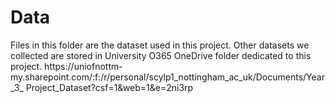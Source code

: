# Data 
Files in this folder are the dataset used in this project. Other datasets we collected are stored in University O365 OneDrive folder dedicated to this project. 
https://uniofnottm- my.sharepoint.com/:f:/r/personal/scylp1_nottingham_ac_uk/Documents/Year_3_ Project_Dataset?csf=1&web=1&e=2ni3rp